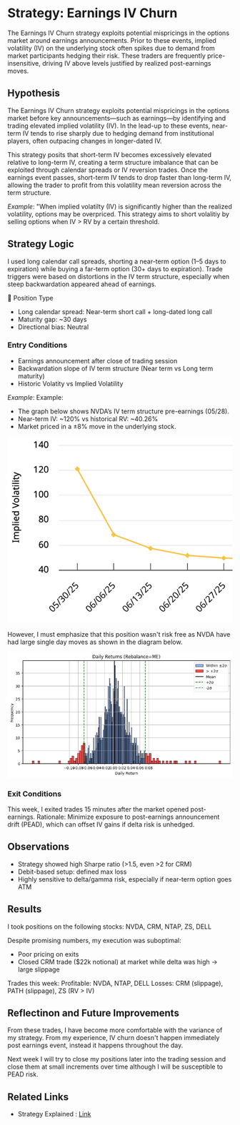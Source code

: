 # Strategy: Earnings IV Churn
The Earnings IV Churn strategy exploits potential mispricings in the options market around earnings announcements. Prior to these events, implied volatility (IV) on the underlying stock often spikes due to demand from market participants hedging their risk. These traders are frequently price-insensitive, driving IV above levels justified by realized post-earnings moves.

## Hypothesis
The Earnings IV Churn strategy exploits potential mispricings in the options market before key announcements—such as earnings—by identifying and trading elevated implied volatility (IV). In the lead-up to these events, near-term IV tends to rise sharply due to hedging demand from institutional players, often outpacing changes in longer-dated IV.

This strategy posits that short-term IV becomes excessively elevated relative to long-term IV, creating a term structure imbalance that can be exploited through calendar spreads or IV reversion trades. Once the earnings event passes, short-term IV tends to drop faster than long-term IV, allowing the trader to profit from this volatility mean reversion across the term structure.


_Example_: 
"When implied volatilty (IV) is significantly higher than the realized volatility, options may be overpriced. This strategy aims to short volalitiy by selling options when IV > RV by a certain threshold.


## Strategy Logic
I used long calendar call spreads, shorting a near-term option (1–5 days to expiration) while buying a far-term option (30+ days to expiration). Trade triggers were based on distortions in the IV term structure, especially when steep backwardation appeared ahead of earnings.

🧰 Position Type
* Long calendar spread: Near-term short call + long-dated long call
* Maturity gap: ~30 days
* Directional bias: Neutral



### Entry Conditions
* Earnings announcement after close of trading session
* Backwardation slope of IV term structure (Near term vs Long term maturity)
* Historic Volatity vs Implied Volatility

_Example_:
Example:
* The graph below shows NVDA’s IV term structure pre-earnings (05/28).
* Near-term IV: ~120% vs historical RV: ~40.26%
* Market priced in a ±8% move in the underlying stock.

![NVDA IV Term Structure Pre-Earnings Announcement](<../../src/Screenshot 2025-05-28 at 11.33.53 AM.png>)


However, I must emphasize that this position wasn't risk free as NVDA have had large single day moves as shown in the diagram below.

![alt text](../../src/image.png)

### Exit Conditions
This week, I exited trades 15 minutes after the market opened post-earnings.
Rationale: Minimize exposure to post-earnings announcement drift (PEAD), which can offset IV gains if delta risk is unhedged.

## Observations
* Strategy showed high Sharpe ratio (>1.5, even >2 for CRM)
* Debit-based setup: defined max loss
* Highly sensitive to delta/gamma risk, especially if near-term option goes ATM

## Results
I took positions on the following stocks: NVDA, CRM, NTAP, ZS, DELL

Despite promising numbers, my execution was suboptimal:

* Poor pricing on exits
* Closed CRM trade ($22k notional) at market while delta was high → large slippage

Trades this week:
Profitable: NVDA, NTAP, DELL
Losses: CRM (slippage), PATH (slippage), ZS (RV > IV)


## Reflectinon and Future Improvements
From these trades, I have become more comfortable with the variance of my strategy. From my experience, IV churn doesn't happen immediately post earnings event, instead it happens throughout the day. 

Next week I will try to close my positions later into the trading session and close them at small increments over time although I will be susceptible to PEAD risk.

## Related Links
- Strategy Explained : [Link](https://www.youtube.com/watch?v=oW6MHjzxHpU&t=956s)

